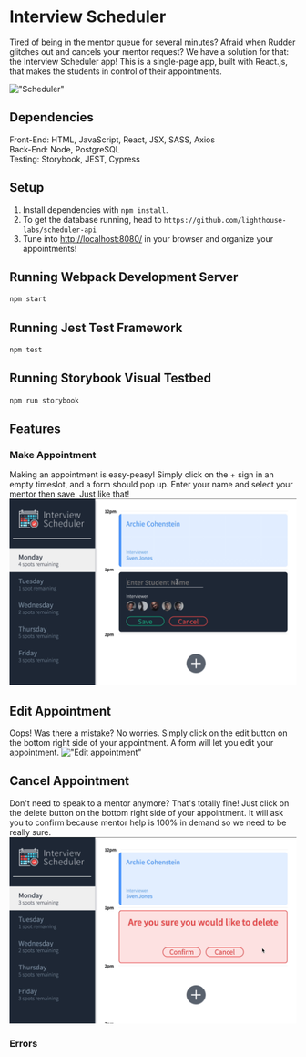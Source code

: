 # Interview Scheduler

Tired of being in the mentor queue for several minutes? Afraid when Rudder glitches out and cancels your mentor request? We have a solution for that: the Interview Scheduler app! This is a single-page app, built with React.js, that makes the students in control of their appointments.

!["Scheduler"](https://github.com/diannegabriel/scheduler/blob/master/docs/01scheduler.gif)

## Dependencies

Front-End: HTML, JavaScript, React, JSX, SASS, Axios\
Back-End: Node, PostgreSQL\
Testing: Storybook, JEST, Cypress

## Setup

1. Install dependencies with `npm install`.
2. To get the database running, head to `https://github.com/lighthouse-labs/scheduler-api`
3. Tune into <http://localhost:8080/> in your browser and organize your appointments!

## Running Webpack Development Server

```sh
npm start
```

## Running Jest Test Framework

```sh
npm test
```

## Running Storybook Visual Testbed

```sh
npm run storybook
```

## Features

### Make Appointment
Making an appointment is easy-peasy! Simply click on the + sign in an empty timeslot, and a form should pop up. Enter your name and select your mentor then save. Just like that!
!["Make appointment"](https://github.com/diannegabriel/scheduler/blob/master/docs/02scheduler.gif)

## Edit Appointment
Oops! Was there a mistake? No worries. Simply click on the edit button on the bottom right side of your appointment. A form will let you edit your appointment.
!["Edit appointment"](https://github.com/diannegabriel/scheduler/blob/master/docs/03scheduler.gif)

## Cancel Appointment
Don't need to speak to a mentor anymore? That's totally fine! Just click on the delete button on the bottom right side of your appointment. It will ask you to confirm because mentor help is 100% in demand so we need to be really sure.
!["Cancel appointment"](https://github.com/diannegabriel/scheduler/blob/master/docs/04scheduler.gif)

### Errors

